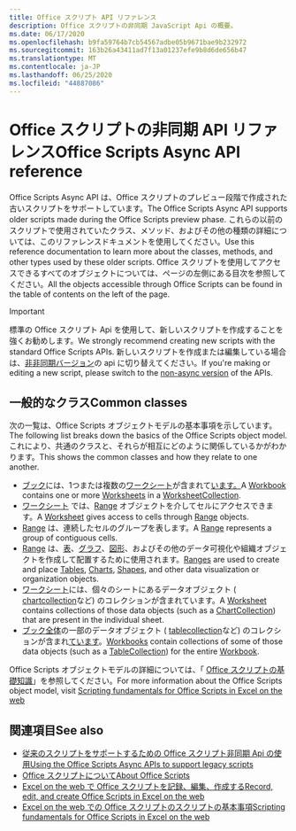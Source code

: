 ```yaml
---
title: Office スクリプト API リファレンス
description: Office スクリプトの非同期 JavaScript Api の概要。
ms.date: 06/17/2020
ms.openlocfilehash: b9fa59764b7cb54567adbe05b9671bae9b232972
ms.sourcegitcommit: 163b26a43411ad7f13a01237efe9b8d6de656b47
ms.translationtype: MT
ms.contentlocale: ja-JP
ms.lasthandoff: 06/25/2020
ms.locfileid: "44887086"
---
```

# <a name="office-scripts-async-api-reference"></a><span data-ttu-id="ae05c-103">Office スクリプトの非同期 API リファレンス</span><span class="sxs-lookup"><span data-stu-id="ae05c-103">Office Scripts Async API reference</span></span>

<span data-ttu-id="ae05c-104">Office Scripts Async API は、Office スクリプトのプレビュー段階で作成された古いスクリプトをサポートしています。</span><span class="sxs-lookup"><span data-stu-id="ae05c-104">The Office Scripts Async API supports older scripts made during the Office Scripts preview phase.</span></span> <span data-ttu-id="ae05c-105">これらの以前のスクリプトで使用されていたクラス、メソッド、およびその他の種類の詳細については、このリファレンスドキュメントを使用してください。</span><span class="sxs-lookup"><span data-stu-id="ae05c-105">Use this reference documentation to learn more about the classes, methods, and other types used by these older scripts.</span></span> <span data-ttu-id="ae05c-106">Office スクリプトを使用してアクセスできるすべてのオブジェクトについては、ページの左側にある目次を参照してください。</span><span class="sxs-lookup"><span data-stu-id="ae05c-106">All the objects accessible through Office Scripts can be found in the table of contents on the left of the page.</span></span>

> [!IMPORTANT]
> <span data-ttu-id="ae05c-107">標準の Office スクリプト Api を使用して、新しいスクリプトを作成することを強くお勧めします。</span><span class="sxs-lookup"><span data-stu-id="ae05c-107">We strongly recommend creating new scripts with the standard Office Scripts APIs.</span></span> <span data-ttu-id="ae05c-108">新しいスクリプトを作成または編集している場合は、[非非同期バージョン](?view=office-scripts)の api に切り替えてください。</span><span class="sxs-lookup"><span data-stu-id="ae05c-108">If you're making or editing a new script, please switch to the [non-async version](?view=office-scripts) of the APIs.</span></span>

## <a name="common-classes"></a><span data-ttu-id="ae05c-109">一般的なクラス</span><span class="sxs-lookup"><span data-stu-id="ae05c-109">Common classes</span></span>

<span data-ttu-id="ae05c-110">次の一覧は、Office Scripts オブジェクトモデルの基本事項を示しています。</span><span class="sxs-lookup"><span data-stu-id="ae05c-110">The following list breaks down the basics of the Office Scripts object model.</span></span> <span data-ttu-id="ae05c-111">これにより、共通のクラスと、それらが相互にどのように関係しているかがわかります。</span><span class="sxs-lookup"><span data-stu-id="ae05c-111">This shows the common classes and how they relate to one another.</span></span>

- <span data-ttu-id="ae05c-112">[ブック](/javascript/api/office-scripts/excel/excelscript.workbook)には、1つまたは複数の[ワークシート](/javascript/api/office-scripts/excel/excelscript.worksheet)が含まれて[います。](/javascript/api/office-scripts/excel/excelscript.worksheetcollection)</span><span class="sxs-lookup"><span data-stu-id="ae05c-112">A [Workbook](/javascript/api/office-scripts/excel/excelscript.workbook) contains one or more [Worksheets](/javascript/api/office-scripts/excel/excelscript.worksheet) in a [WorksheetCollection](/javascript/api/office-scripts/excel/excelscript.worksheetcollection).</span></span>
- <span data-ttu-id="ae05c-113">[ワークシート](/javascript/api/office-scripts/excel/excelscript.worksheet) では、[Range](/javascript/api/office-scripts/excel/excelscript.range) オブジェクトを介してセルにアクセスできます。</span><span class="sxs-lookup"><span data-stu-id="ae05c-113">A [Worksheet](/javascript/api/office-scripts/excel/excelscript.worksheet) gives access to cells through [Range](/javascript/api/office-scripts/excel/excelscript.range) objects.</span></span>
- <span data-ttu-id="ae05c-114">[Range](/javascript/api/office-scripts/excel/excelscript.range) は、連続したセルのグループを表します。</span><span class="sxs-lookup"><span data-stu-id="ae05c-114">A [Range](/javascript/api/office-scripts/excel/excelscript.range) represents a group of contiguous cells.</span></span>
- <span data-ttu-id="ae05c-115">[Range](/javascript/api/office-scripts/excel/excelscript.range) は、[表](/javascript/api/office-scripts/excel/excelscript.table)、[グラフ](/javascript/api/office-scripts/excel/excelscript.chart)、[図形](/javascript/api/office-scripts/excel/excelscript.shape)、およびその他のデータ可視化や組織オブジェクトを作成して配置するために使用されます。</span><span class="sxs-lookup"><span data-stu-id="ae05c-115">[Ranges](/javascript/api/office-scripts/excel/excelscript.range) are used to create and place [Tables](/javascript/api/office-scripts/excel/excelscript.table), [Charts](/javascript/api/office-scripts/excel/excelscript.chart), [Shapes](/javascript/api/office-scripts/excel/excelscript.shape), and other data visualization or organization objects.</span></span>
- <span data-ttu-id="ae05c-116">[ワークシート](/javascript/api/office-scripts/excel/excelscript.worksheet)には、個々のシートにあるデータオブジェクト ( [chartcollection](/javascript/api/office-scripts/excel/excelscript.chartcollection)など) のコレクションが含まれています。</span><span class="sxs-lookup"><span data-stu-id="ae05c-116">A [Worksheet](/javascript/api/office-scripts/excel/excelscript.worksheet) contains collections of those data objects (such as a [ChartCollection](/javascript/api/office-scripts/excel/excelscript.chartcollection)) that are present in the individual sheet.</span></span>
- <span data-ttu-id="ae05c-117">[ブック全体](/javascript/api/office-scripts/excel/excelscript.workbook)の一部のデータオブジェクト ( [tablecollection](/javascript/api/office-scripts/excel/excelscript.tablecollection)など) のコレクションが含まれ[ています](/javascript/api/office-scripts/excel/excelscript.workbook)。</span><span class="sxs-lookup"><span data-stu-id="ae05c-117">[Workbooks](/javascript/api/office-scripts/excel/excelscript.workbook) contain collections of some of those data objects (such as a [TableCollection](/javascript/api/office-scripts/excel/excelscript.tablecollection)) for the entire [Workbook](/javascript/api/office-scripts/excel/excelscript.workbook).</span></span>

<span data-ttu-id="ae05c-118">Office Scripts オブジェクトモデルの詳細については、「 [Office スクリプトの基礎知識](/office/dev/scripts/develop/scripting-fundamentals)」を参照してください。</span><span class="sxs-lookup"><span data-stu-id="ae05c-118">For more information about the Office Scripts object model, visit [Scripting fundamentals for Office Scripts in Excel on the web](/office/dev/scripts/develop/scripting-fundamentals)</span></span>

## <a name="see-also"></a><span data-ttu-id="ae05c-119">関連項目</span><span class="sxs-lookup"><span data-stu-id="ae05c-119">See also</span></span>

- [<span data-ttu-id="ae05c-120">従来のスクリプトをサポートするための Office スクリプト非同期 Api の使用</span><span class="sxs-lookup"><span data-stu-id="ae05c-120">Using the Office Scripts Async APIs to support legacy scripts</span></span>](/office/dev/scripts/develop/excel-async-model)
- [<span data-ttu-id="ae05c-121">Office スクリプトについて</span><span class="sxs-lookup"><span data-stu-id="ae05c-121">About Office Scripts</span></span>](/office/dev/scripts/overview/excel)
- [<span data-ttu-id="ae05c-122">Excel on the web で Office スクリプトを記録、編集、作成する</span><span class="sxs-lookup"><span data-stu-id="ae05c-122">Record, edit, and create Office Scripts in Excel on the web</span></span>](/office/dev/scripts/tutorials/excel-tutorial)
- [<span data-ttu-id="ae05c-123">Excel on the web での Office スクリプトのスクリプトの基本事項</span><span class="sxs-lookup"><span data-stu-id="ae05c-123">Scripting fundamentals for Office Scripts in Excel on the web</span></span>](/office/dev/scripts/develop/scripting-fundamentals)
